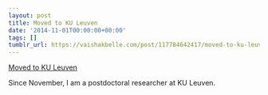 ```yaml
---
layout: post
title: Moved to KU Leuven
date: '2014-11-01T00:00:00+00:00'
tags: []
tumblr_url: https://vaishakbelle.com/post/117784642417/moved-to-ku-leuven
---
```

[Moved to KU Leuven](https://dtai.cs.kuleuven.be)  

Since November, I am a postdoctoral researcher at KU Leuven.

